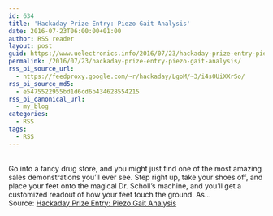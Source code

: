 ```yaml
---
id: 634
title: 'Hackaday Prize Entry: Piezo Gait Analysis'
date: 2016-07-23T06:00:00+01:00
author: RSS reader
layout: post
guid: https://www.uelectronics.info/2016/07/23/hackaday-prize-entry-piezo-gait-analysis/
permalink: /2016/07/23/hackaday-prize-entry-piezo-gait-analysis/
rss_pi_source_url:
  - https://feedproxy.google.com/~r/hackaday/LgoM/~3/i4s0UiXXrSo/
rss_pi_source_md5:
  - e5475522955bd1d6cd6b434628554215
rss_pi_canonical_url:
  - my_blog
categories:
  - RSS
tags:
  - RSS
---
```

&#013;  
Go into a fancy drug store, and you might just find one of the most amazing sales demonstrations you’ll ever see. Step right up, take your shoes off, and place your feet onto the magical Dr. Scholl’s machine, and you’ll get a customized readout of how your feet touch the ground. As…&#013;  
Source: <a href="https://feedproxy.google.com/~r/hackaday/LgoM/~3/i4s0UiXXrSo/" target="_blank">Hackaday Prize Entry: Piezo Gait Analysis</a>